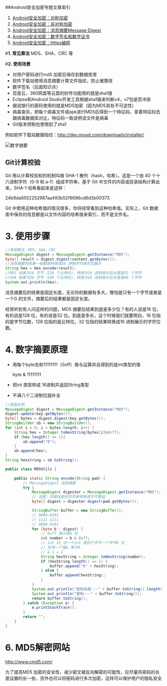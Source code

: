 ##Android安全加密专题文章索引
 
1. [Android安全加密：对称加密](http://blog.csdn.net/axi295309066/article/details/52491077)
2. [Android安全加密：非对称加密](http://blog.csdn.net/axi295309066/article/details/52494640)
3. [Android安全加密：消息摘要Message Digest](http://blog.csdn.net/axi295309066/article/details/52494725)
4. [Android安全加密：数字签名和数字证书](http://blog.csdn.net/axi295309066/article/details/52494832)
5. [Android安全加密：Https编程](http://blog.csdn.net/axi295309066/article/details/52494902)


#**1. 常见算法**
MD5、SHA、CRC 等

#**2. 使用场景**

- 对用户密码进行md5 加密后保存到数据库里
- 软件下载站使用消息摘要计算文件指纹，防止被篡改
- 数字签名（后面知识点）
- 百度云，360网盘等云盘的妙传功能用的就是sha1值
- Eclipse和Android Studio开发工具根据sha1值来判断v4，v7包是否冲突
- 据说银行的密码使用的就是MD5加密（因为MD5具有不可逆性）
- 病毒查杀，把每个病毒文件或apk进行MD5后得到一个特征码，拿着特征码去跟病毒数据库对比，特征码一致说明该文件是病毒
- Git版本控制也使用到了sha1

例如软件下载站数据指纹：http://dev.mysql.com/downloads/installer/

![数字摘要](http://img.blog.csdn.net/20160910135955384)

## **Git计算校验**

Git 用以计算校验和的机制叫做 SHA-1 散列（hash，哈希）。这是一个由 40 个十六进制字符（0-9 和 a-f）组成字符串，基于 Git 中文件的内容或目录结构计算出来。SHA-1 哈希看起来是这样：

24b9da6552252987aa493b52f8696cd6d3b00373

Git 中使用这种哈希值的情况很多，你将经常看到这种哈希值。实际上，Git 数据库中保存的信息都是以文件内容的哈希值来索引，而不是文件名。


# **3. 使用步骤**

```java
//常用算法：MD5、SHA、CRC
MessageDigest digest = MessageDigest.getInstance("MD5");
byte[] result = digest.digest(content.getBytes());
//消息摘要的结果一般都是转换成16 进制字符串形式展示
String hex = Hex.encode(result);
//MD5 结果为16 字节（128 个比特位）、转换为16 进制表示后长度是32 个字符
//SHA 结果为20 字节（160 个比特位）、转换为16 进制表示后长度是40 个字符
System.out.println(hex);
```
消息摘要后的结果是固定长度，无论你的数据有多大，哪怕是只有一个字节或者是一个G 的文件，摘要后的结果都是固定长度。

经常听到有人问这样的问题，MD5 摘要后结果到底是多少位？有的人说是16 位，有的说是128 位，有的说是32 位。到底是多长，这个时候我们就要明白，16 位指的是字节位数，128 位指的是比特位，32 位指的结果转换成16 进制展示的字符位数。

# **4. 数字摘要原理**
- 用每个byte去和11111111（0xff）做与运算并且得到的是int类型的值

   byte & 11111111

- 把int 类型转成 16进制并返回String类型
- 不满八个二进制位就补全


```java
//获取实例
MessageDigest digest = MessageDigest.getInstance("MD5");
digest.update(key.getBytes());
byte[] bytes = digest.digest(key.getBytes());
StringBuilder sb = new StringBuilder();
for (int i = 0; i < bytes.length; i++) {
    String hex = Integer.toHexString(bytes[i]&0xff);
    if (hex.length() == 1){
        sb.append("0");
    }
    sb.append(hex);
}
String hexstring = sb.toString();

```

```java
public class MD5Utils {
    
    public static String encode(String pwd) {
        // MessageDigest 消息摘要
        try {
            MessageDigest digester = MessageDigest.getInstance("MD5");
            // 加密，将要加密的字符串转换成字节数组
            byte[] digest = digester.digest(pwd.getBytes());

            StringBuffer buffer = new StringBuffer();
            // 0000-0101
            // 1111-1111
            // 0000-0101
            for (byte b : digest) {
                // 0xff 表示低8 位
                int number = b & 0xff;
                // int 32 位一个int 是四个字节一个字节8 位
                // 任何一个值& 等于0
                // & 1 = 1
                String hexString = Integer.toHexString(number);
                if (hexString.length() == 1) {
                    buffer.append("0" + hexString);
                } else {
                    buffer.append(hexString);
                }
            }
            System.out.println("密码长度---" + buffer.toString().length());
            System.out.println("密码---" + buffer.toString());
            return buffer.toString();
        } catch (Exception e) {
            e.printStackTrace();
        }
        return "";
    }
}
```
# 6. MD5解密网站

http://www.cmd5.com/

为了提高MD5 加密的安全性，减少密文被反向解密的可能性，应尽量将密码的长度设置的长一些，另外也可以将密码进行多次加密，这样可以保护用户的隐私安全